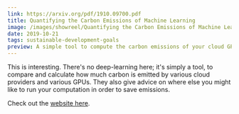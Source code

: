 ```yaml
---
link: https://arxiv.org/pdf/1910.09700.pdf
title: Quantifying the Carbon Emissions of Machine Learning
image: /images/showreel/Quantifying the Carbon Emissions of Machine Learning.jpg
date: 2019-10-21
tags: sustainable-development-goals
preview: A simple tool to compute the carbon emissions of your cloud GPUs.
---
```


This is interesting. There's no deep-learning here; it's simply a tool, to
compare and calculate how much carbon is emitted by various cloud providers
and various GPUs. They also give advice on where else you might like to run
your computation in order to save emissions.

Check out the [website here](https://mlco2.github.io/impact/).
